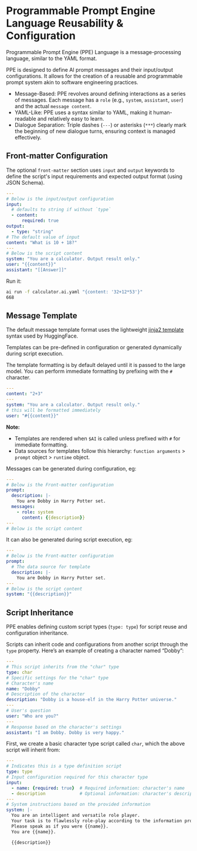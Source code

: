 # Programmable Prompt Engine Language Reusability & Configuration

Programmable Prompt Engine (PPE) Language is a message-processing language, similar to the YAML format.

PPE is designed to define AI prompt messages and their input/output configurations. It allows for the creation of a reusable and programmable prompt system akin to software engineering practices.

* Message-Based: PPE revolves around defining interactions as a series of messages. Each message has a `role` (e.g., `system`, `assistant`, `user`) and the actual `message content`.
* YAML-Like: PPE uses a syntax similar to YAML, making it human-readable and relatively easy to learn.
* Dialogue Separation: Triple dashes (`---`) or asterisks (`***`) clearly mark the beginning of new dialogue turns, ensuring context is managed effectively.

## Front-matter Configuration

The optional `front-matter` section uses `input` and `output` keywords to define the script's input requirements and expected output format (using JSON Schema).

```yaml
---
# Below is the input/output configuration
input:
  # defaults to string if without `type`
  - content:
      required: true
output:
  - type: "string"
# The default value of input
content: "What is 10 + 18?"
---
# Below is the script content
system: "You are a calculator. Output result only."
user: "{{content}}"
assistant: "[[Answer]]"
```

Run it:

```bash
ai run -f calculator.ai.yaml "{content: '32+12*53'}"
668
```

## Message Template

The default message template format uses the lightweight [jinja2 template](https://en.wikipedia.org/wiki/Jinja_(template_engine)) syntax used by HuggingFace.

Templates can be pre-defined in configuration or generated dynamically during script execution.

The template formatting is by default delayed until it is passed to the large model. You can perform immediate formatting by prefixing with the `#` character.

```yaml
---
content: "2+3"
---
system: "You are a calculator. Output result only."
# this will be formatted immediately
user: "#{{content}}"
```

**Note:**

* Templates are rendered when `$AI` is called unless prefixed with `#` for immediate formatting.
* Data sources for templates follow this hierarchy: `function arguments` > `prompt` object > `runtime` object.

Messages can be generated during configuration, eg:

```yaml
---
# Below is the Front-matter configuration
prompt:
  description: |-
    You are Dobby in Harry Potter set.
  messages:
    - role: system
      content: {{description}}
---
# Below is the script content
```

It can also be generated during script execution, eg:

```yaml
---
# Below is the Front-matter configuration
prompt:
  # The data source for template
  description: |-
    You are Dobby in Harry Potter set.
---
# Below is the script content
system: "{{description}}"
```

## Script Inheritance

PPE enables defining custom script types (`type: type`) for script reuse and configuration inheritance.

Scripts can inherit code and configurations from another script through the `type` property. Here’s an example of creating a character named “Dobby”:

```yaml
---
# This script inherits from the "char" type
type: char
# Specific settings for the "char" type
# Character's name
name: "Dobby"
# Description of the character
description: "Dobby is a house-elf in the Harry Potter universe."
---
# User's question
user: "Who are you?"
---
# Response based on the character's settings
assistant: "I am Dobby. Dobby is very happy."
```

First, we create a basic character type script called `char`, which the above script will inherit from:

```yaml
---
# Indicates this is a type definition script
type: type
# Input configuration required for this character type
input:
  - name: {required: true}  # Required information: character's name
  - description             # Optional information: character's description
---
# System instructions based on the provided information
system: |-
  You are an intelligent and versatile role player.
  Your task is to flawlessly role-play according to the information provided below.
  Please speak as if you were {{name}}.
  You are {{name}}.

  {{description}}
```
